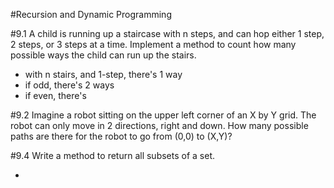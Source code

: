 #Recursion and Dynamic Programming

#9.1
A child is running up a staircase with n steps, and can hop either 1 step, 2 steps, or 3 steps at a time. Implement a method to count how many possible ways the child can run up the stairs.

- with n stairs, and 1-step, there's 1 way
 - if odd, there's 2 ways
 - if even, there's 

#9.2
Imagine a robot sitting on the upper left corner of an X by Y grid. The robot can only move in 2 directions, right and down. How many possible paths are there for the robot to go from (0,0) to (X,Y)?

#9.4
Write a method to return all subsets of a set.

- 